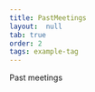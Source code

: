 ```yaml
---
title: PastMeetings
layout:  null
tab: true
order: 2
tags: example-tag
---
```



Past meetings
